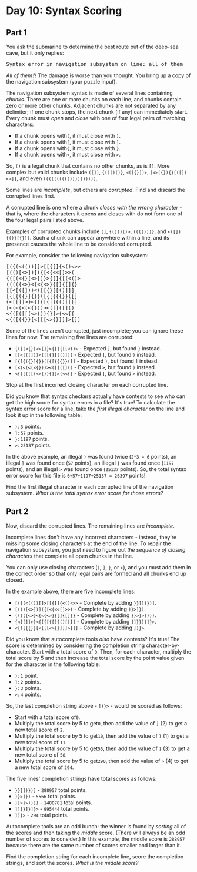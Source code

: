 # Day 10: Syntax Scoring

## Part 1

You ask the submarine to determine the best route out of the deep-sea cave, but it only replies:

<pre>
Syntax error in navigation subsystem on line: all of them</pre>

_All of them?!_ The damage is worse than you thought. You bring up a copy of the navigation subsystem (your puzzle input).

The navigation subsystem syntax is made of several lines containing _chunks_. There are one or more chunks on each line, and chunks contain zero or more other chunks. Adjacent chunks are not separated by any delimiter; if one chunk stops, the next chunk (if any) can immediately start. Every chunk must _open_ and _close_ with one of four legal pairs of matching characters:

- If a chunk opens with`(`, it must close with `)`.
- If a chunk opens with`[`, it must close with `]`.
- If a chunk opens with`{`, it must close with `}`.
- If a chunk opens with`<`, it must close with `>`.

So, `()` is a legal chunk that contains no other chunks, as is `[]`. More complex but valid chunks include `([])`, `{()()()}`, `<([{}])>`, `[<>({}){}[([])<>]]`, and even `(((((((((())))))))))`.

Some lines are _incomplete_, but others are _corrupted_. Find and discard the corrupted lines first.

A corrupted line is one where a chunk _closes with the wrong character_ \- that is, where the characters it opens and closes with do not form one of the four legal pairs listed above.

Examples of corrupted chunks include `(]`, `{()()()>`, `(((()))}`, and `<([]){()}[{}])`. Such a chunk can appear anywhere within a line, and its presence causes the whole line to be considered corrupted.

For example, consider the following navigation subsystem:

<pre>
[({(<(())[]>[[{[]{<()<>>
[(()[<>])]({[<{<<[]>>(
{([(<{}[<>[]}>{[]{[(<()>
(((({<>}<{<{<>}{[]{[]{}
[[<[([]))<([[{}[[()]]]
[{[{({}]{}}([{[{{{}}([]
{<[[]]>}<{[{[{[]{()[[[]
[<(<(<(<{}))><([]([]()
<{([([[(<>()){}]>(<<{{
<{([{{}}[<[[[<>{}]]]>[]]
</pre>

Some of the lines aren't corrupted, just incomplete; you can ignore these lines for now. The remaining five lines are corrupted:

- `{([(<{}[<>[]}>{[]{[(<()>` \- Expected `]`, but found `}` instead.
- `[[<[([]))<([[{}[[()]]]` \- Expected `]`, but found `)` instead.
- `[{[{({}]{}}([{[{{{}}([]` \- Expected `)`, but found `]` instead.
- `[<(<(<(<{}))><([]([]()` \- Expected `>`, but found `)` instead.
- `<{([([[(<>()){}]>(<<{{` \- Expected `]`, but found `>` instead.

Stop at the first incorrect closing character on each corrupted line.

Did you know that syntax checkers actually have contests to see who can get the high score for syntax errors in a file? It's true! To calculate the syntax error score for a line, take the _first illegal character_ on the line and look it up in the following table:

- `)`: `3` points.
- `]`: `57` points.
- `}`: `1197` points.
- `>`: `25137` points.

In the above example, an illegal `)` was found twice (`2*3 = 6` points), an illegal `]` was found once (`57` points), an illegal `}` was found once (`1197` points), and an illegal `>` was found once (`25137` points). So, the total syntax error score for this file is `6+57+1197+25137 = 26397` points!

Find the first illegal character in each corrupted line of the navigation subsystem. _What is the total syntax error score for those errors?_

## Part 2

Now, discard the corrupted lines. The remaining lines are _incomplete_.

Incomplete lines don't have any incorrect characters - instead, they're missing some closing characters at the end of the line. To repair the navigation subsystem, you just need to figure out _the sequence of closing characters_ that complete all open chunks in the line.

You can only use closing characters (`)`, `]`, `}`, or `>`), and you must add them in the correct order so that only legal pairs are formed and all chunks end up closed.

In the example above, there are five incomplete lines:

- `[({(<(())[]>[[{[]{<()<>>` \- Complete by adding `}}]])})]`.
- `[(()[<>])]({[<{<<[]>>(` \- Complete by adding `)}>]})`.
- `(((({<>}<{<{<>}{[]{[]{}` \- Complete by adding `}}>}>))))`.
- `{<[[]]>}<{[{[{[]{()[[[]` \- Complete by adding `]]}}]}]}>`.
- `<{([{{}}[<[[[<>{}]]]>[]]` \- Complete by adding `])}>`.

Did you know that autocomplete tools _also_ have contests? It's true! The score is determined by considering the completion string character-by-character. Start with a total score of `0`. Then, for each character, multiply the total score by 5 and then increase the total score by the point value given for the character in the following table:

- `)`: `1` point.
- `]`: `2` points.
- `}`: `3` points.
- `>`: `4` points.

So, the last completion string above - `])}>` \- would be scored as follows:

- Start with a total score of`0`.
- Multiply the total score by 5 to get`0`, then add the value of `]` (2) to get a new total score of `2`.
- Multiply the total score by 5 to get`10`, then add the value of `)` (1) to get a new total score of `11`.
- Multiply the total score by 5 to get`55`, then add the value of `}` (3) to get a new total score of `58`.
- Multiply the total score by 5 to get`290`, then add the value of `>` (4) to get a new total score of `294`.

The five lines' completion strings have total scores as follows:

- `}}]])})]` \- `288957` total points.
- `)}>]})` \- `5566` total points.
- `}}>}>))))` \- `1480781` total points.
- `]]}}]}]}>` \- `995444` total points.
- `])}>` \- `294` total points.

Autocomplete tools are an odd bunch: the winner is found by _sorting_ all of the scores and then taking the _middle_ score. (There will always be an odd number of scores to consider.) In this example, the middle score is `288957` because there are the same number of scores smaller and larger than it.

Find the completion string for each incomplete line, score the completion strings, and sort the scores. _What is the middle score?_
